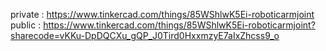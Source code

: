 private : https://www.tinkercad.com/things/85WShlwK5Ei-roboticarmjoint
public : https://www.tinkercad.com/things/85WShlwK5Ei-roboticarmjoint?sharecode=vKKu-DpDQCXu_gQP_J0Tird0HxxmzyE7aIxZhcss9_o